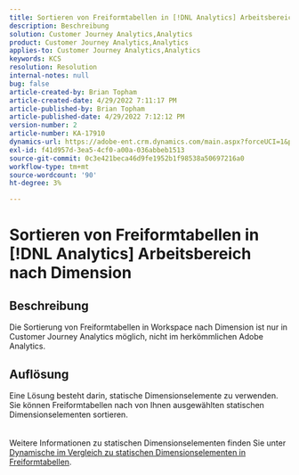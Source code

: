 ```yaml
---
title: Sortieren von Freiformtabellen in [!DNL Analytics] Arbeitsbereich nach Dimension
description: Beschreibung
solution: Customer Journey Analytics,Analytics
product: Customer Journey Analytics,Analytics
applies-to: Customer Journey Analytics,Analytics
keywords: KCS
resolution: Resolution
internal-notes: null
bug: false
article-created-by: Brian Topham
article-created-date: 4/29/2022 7:11:17 PM
article-published-by: Brian Topham
article-published-date: 4/29/2022 7:12:12 PM
version-number: 2
article-number: KA-17910
dynamics-url: https://adobe-ent.crm.dynamics.com/main.aspx?forceUCI=1&pagetype=entityrecord&etn=knowledgearticle&id=3f8c041f-f0c7-ec11-a7b6-0022480a10ee
exl-id: f41d957d-3ea5-4cf0-a00a-036abbeb1513
source-git-commit: 0c3e421beca46d9fe1952b1f98538a50697216a0
workflow-type: tm+mt
source-wordcount: '90'
ht-degree: 3%

---
```


# Sortieren von Freiformtabellen in [!DNL Analytics] Arbeitsbereich nach Dimension

## Beschreibung

Die Sortierung von Freiformtabellen in Workspace nach Dimension ist nur in Customer Journey Analytics möglich, nicht im herkömmlichen Adobe Analytics.

## Auflösung

Eine Lösung besteht darin, statische Dimensionselemente zu verwenden.  Sie können Freiformtabellen nach von Ihnen ausgewählten statischen Dimensionselementen sortieren.
<br> <br><br>Weitere Informationen zu statischen Dimensionselementen finden Sie unter [Dynamische im Vergleich zu statischen Dimensionselementen in Freiformtabellen](https://experienceleague.adobe.com/docs/analytics/analyze/analysis-workspace/visualizations/freeform-table/column-row-settings/manual-vs-dynamic-rows.html?lang=en).
